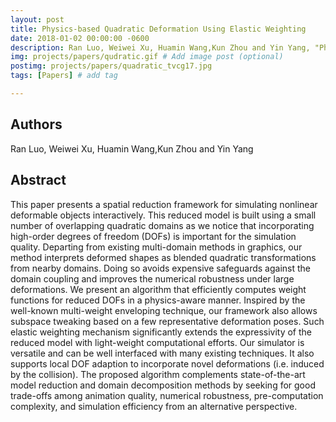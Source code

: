 ```yaml
---
layout: post
title: Physics-based Quadratic Deformation Using Elastic Weighting
date: 2018-01-02 00:00:00 -0600
description: Ran Luo, Weiwei Xu, Huamin Wang,Kun Zhou and Yin Yang, "Physics-based Quadratic Deformation Using Elastic Weighting", to appear in IEEE Transactions on Visualization and Computer Graphics, 2018. # Add post description (optional)
img: projects/papers/qudratic.gif # Add image post (optional)
postimg: projects/papers/quadratic_tvcg17.jpg
tags: [Papers] # add tag

---
```


## Authors

Ran Luo, Weiwei Xu, Huamin Wang,Kun Zhou and Yin Yang

## Abstract

This paper presents a spatial reduction framework for simulating nonlinear deformable objects interactively. This reduced model is built using a small number of overlapping quadratic domains as we notice that incorporating high-order degrees of freedom (DOFs) is important for the simulation quality. Departing from existing multi-domain methods in graphics, our method interprets deformed shapes as blended quadratic transformations from nearby domains. Doing so avoids expensive safeguards against the domain coupling and improves the numerical robustness under large deformations. We present an algorithm that efficiently computes weight functions for reduced DOFs in a physics-aware manner. Inspired by the well-known multi-weight enveloping technique, our framework also allows subspace tweaking based on a few representative deformation poses. Such elastic weighting mechanism significantly extends the expressivity of the reduced model with light-weight computational efforts. Our simulator is versatile and can be well interfaced with many existing techniques. It also supports local DOF adaption to incorporate novel deformations (i.e. induced by the collision). The proposed algorithm complements state-of-the-art model reduction and domain decomposition methods by seeking for good trade-offs among animation quality, numerical robustness, pre-computation complexity, and simulation efficiency from an alternative perspective.